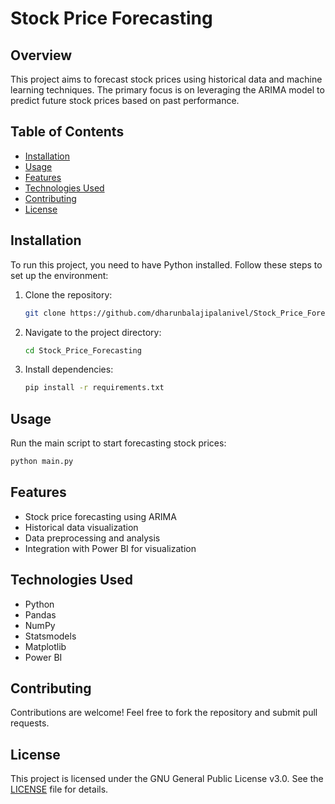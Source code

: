 # Stock Price Forecasting

## Overview
This project aims to forecast stock prices using historical data and machine learning techniques. The primary focus is on leveraging the ARIMA model to predict future stock prices based on past performance.

## Table of Contents
- [Installation](#installation)
- [Usage](#usage)
- [Features](#features)
- [Technologies Used](#technologies-used)
- [Contributing](#contributing)
- [License](#license)

## Installation
To run this project, you need to have Python installed. Follow these steps to set up the environment:

1. Clone the repository:
   ```bash
   git clone https://github.com/dharunbalajipalanivel/Stock_Price_Forecasting.git
   ```
2. Navigate to the project directory:
   ```bash
   cd Stock_Price_Forecasting
   ```
3. Install dependencies:
   ```bash
   pip install -r requirements.txt
   ```

## Usage
Run the main script to start forecasting stock prices:
```bash
python main.py
```

## Features
- Stock price forecasting using ARIMA
- Historical data visualization
- Data preprocessing and analysis
- Integration with Power BI for visualization

## Technologies Used
- Python
- Pandas
- NumPy
- Statsmodels
- Matplotlib
- Power BI

## Contributing
Contributions are welcome! Feel free to fork the repository and submit pull requests.

## License
This project is licensed under the GNU General Public License v3.0. See the [LICENSE](LICENSE) file for details.

